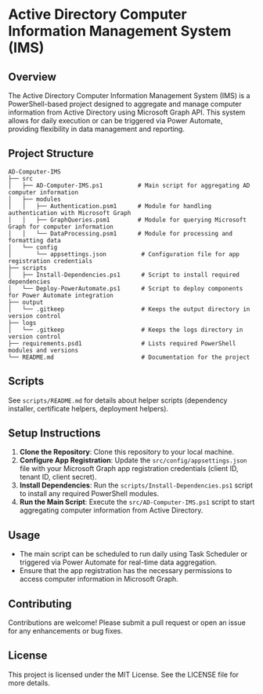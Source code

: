 # Active Directory Computer Information Management System (IMS)

## Overview
The Active Directory Computer Information Management System (IMS) is a PowerShell-based project designed to aggregate and manage computer information from Active Directory using Microsoft Graph API. This system allows for daily execution or can be triggered via Power Automate, providing flexibility in data management and reporting.

## Project Structure
```
AD-Computer-IMS
├── src
│   ├── AD-Computer-IMS.ps1          # Main script for aggregating AD computer information
│   ├── modules
│   │   ├── Authentication.psm1      # Module for handling authentication with Microsoft Graph
│   │   ├── GraphQueries.psm1        # Module for querying Microsoft Graph for computer information
│   │   └── DataProcessing.psm1      # Module for processing and formatting data
│   └── config
│       └── appsettings.json          # Configuration file for app registration credentials
├── scripts
│   ├── Install-Dependencies.ps1      # Script to install required dependencies
│   └── Deploy-PowerAutomate.ps1      # Script to deploy components for Power Automate integration
├── output
│   └── .gitkeep                      # Keeps the output directory in version control
├── logs
│   └── .gitkeep                      # Keeps the logs directory in version control
├── requirements.psd1                 # Lists required PowerShell modules and versions
└── README.md                         # Documentation for the project
```

## Scripts

See `scripts/README.md` for details about helper scripts (dependency installer, certificate helpers, deployment helpers).


## Setup Instructions
1. **Clone the Repository**: Clone this repository to your local machine.
2. **Configure App Registration**: Update the `src/config/appsettings.json` file with your Microsoft Graph app registration credentials (client ID, tenant ID, client secret).
3. **Install Dependencies**: Run the `scripts/Install-Dependencies.ps1` script to install any required PowerShell modules.
4. **Run the Main Script**: Execute the `src/AD-Computer-IMS.ps1` script to start aggregating computer information from Active Directory.

## Usage
- The main script can be scheduled to run daily using Task Scheduler or triggered via Power Automate for real-time data aggregation.
- Ensure that the app registration has the necessary permissions to access computer information in Microsoft Graph.

## Contributing
Contributions are welcome! Please submit a pull request or open an issue for any enhancements or bug fixes.

## License
This project is licensed under the MIT License. See the LICENSE file for more details.